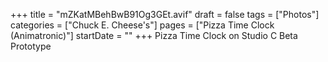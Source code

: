 +++
title = "mZKatMBehBwB91Og3GEt.avif"
draft = false
tags = ["Photos"]
categories = ["Chuck E. Cheese's"]
pages = ["Pizza Time Clock (Animatronic)"]
startDate = ""
+++
Pizza Time Clock on Studio C Beta Prototype
